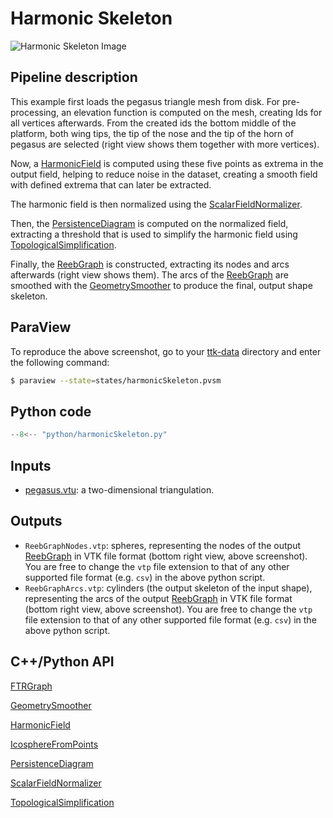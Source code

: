 # Harmonic Skeleton 

![Harmonic Skeleton Image](https://topology-tool-kit.github.io/img/gallery/harmonicSkeleton.jpg)


## Pipeline description
This example first loads the pegasus triangle mesh from disk.
For pre-processing, an elevation function is computed on the mesh, creating Ids for all vertices afterwards.
From the created ids the bottom middle of the platform, both wing tips, the tip of the nose and the tip of the horn of pegasus are selected (right view shows them together with more vertices).

Now, a [HarmonicField](https://topology-tool-kit.github.io/doc/html/classttkHarmonicField.html) is computed using these five points as extrema in the output field, helping to reduce noise in the dataset, creating a smooth field with defined extrema that can later be extracted.

The harmonic field is then normalized using the [ScalarFieldNormalizer](https://topology-tool-kit.github.io/doc/html/classttkScalarFieldNormalizer.html).

Then, the [PersistenceDiagram](https://topology-tool-kit.github.io/doc/html/classttkPersistenceDiagram.html) is computed on the normalized field, extracting a threshold that is used to simplify the harmonic field using [TopologicalSimplification](https://topology-tool-kit.github.io/doc/html/classttkTopologicalSimplification.html).

Finally, the [ReebGraph](https://topology-tool-kit.github.io/doc/html/classttkFTRGraph.html) is constructed, extracting its nodes and arcs afterwards (right view shows them). The arcs of the [ReebGraph](https://topology-tool-kit.github.io/doc/html/classttkFTRGraph.html) are smoothed with the [GeometrySmoother](https://topology-tool-kit.github.io/doc/html/classttkGeometrySmoother.html) to produce the final, output shape skeleton.

## ParaView
To reproduce the above screenshot, go to your [ttk-data](https://github.com/topology-tool-kit/ttk-data) directory and enter the following command:
``` bash
$ paraview --state=states/harmonicSkeleton.pvsm
```

## Python code

``` python  linenums="1"
--8<-- "python/harmonicSkeleton.py"
```

## Inputs
- [pegasus.vtu](https://github.com/topology-tool-kit/ttk-data/raw/dev/pegasus.vtu): a two-dimensional triangulation.

## Outputs
- `ReebGraphNodes.vtp`: spheres, representing the nodes of the output [ReebGraph](https://topology-tool-kit.github.io/doc/html/classttkFTRGraph.html)
in VTK file format (bottom right view, above screenshot). You are free to change the `vtp` file extension to that of any other supported file format (e.g. `csv`) in the above python script.
- `ReebGraphArcs.vtp`: cylinders (the output skeleton of the input shape), representing the arcs of the output [ReebGraph](https://topology-tool-kit.github.io/doc/html/classttkFTRGraph.html)
in VTK file format (bottom right view, above screenshot). You are free to change the `vtp` file extension to that of any other supported file format (e.g. `csv`) in the above python script.

## C++/Python API
[FTRGraph](https://topology-tool-kit.github.io/doc/html/classttkFTRGraph.html)

[GeometrySmoother](https://topology-tool-kit.github.io/doc/html/classttkGeometrySmoother.html)

[HarmonicField](https://topology-tool-kit.github.io/doc/html/classttkHarmonicField.html)

[IcosphereFromPoints](https://topology-tool-kit.github.io/doc/html/classttkIcospheresFromPoints.html)

[PersistenceDiagram](https://topology-tool-kit.github.io/doc/html/classttkPersistenceDiagram.html)

[ScalarFieldNormalizer](https://topology-tool-kit.github.io/doc/html/classttkScalarFieldNormalizer.html)

[TopologicalSimplification](https://topology-tool-kit.github.io/doc/html/classttkTopologicalSimplification.html)

